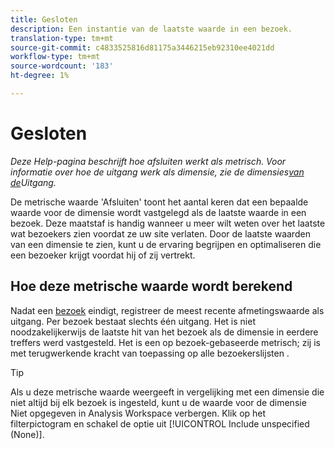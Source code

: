 ```yaml
---
title: Gesloten
description: Een instantie van de laatste waarde in een bezoek.
translation-type: tm+mt
source-git-commit: c4833525816d81175a3446215eb92310ee4021dd
workflow-type: tm+mt
source-wordcount: '183'
ht-degree: 1%

---
```



# Gesloten

*Deze Help-pagina beschrijft hoe afsluiten werkt als metrisch. Voor informatie over hoe de uitgang werk als dimensie, zie de dimensies[van de](../dimensions/exit-dimensions.md)Uitgang.*

De metrische waarde &#39;Afsluiten&#39; toont het aantal keren dat een bepaalde waarde voor de dimensie wordt vastgelegd als de laatste waarde in een bezoek. Deze maatstaf is handig wanneer u meer wilt weten over het laatste wat bezoekers zien voordat ze uw site verlaten. Door de laatste waarden van een dimensie te zien, kunt u de ervaring begrijpen en optimaliseren die een bezoeker krijgt voordat hij of zij vertrekt.

## Hoe deze metrische waarde wordt berekend

Nadat een [bezoek](visits.md) eindigt, registreer de meest recente afmetingswaarde als uitgang. Per bezoek bestaat slechts één uitgang. Het is niet noodzakelijkerwijs de laatste hit van het bezoek als de dimensie in eerdere treffers werd vastgesteld. Het is een op bezoek-gebaseerde metrisch; zij is met terugwerkende kracht van toepassing op alle bezoekerslijsten .

>[!TIP]
>
>Als u deze metrische waarde weergeeft in vergelijking met een dimensie die niet altijd bij elk bezoek is ingesteld, kunt u de waarde voor de dimensie Niet opgegeven in Analysis Workspace verbergen. Klik op het filterpictogram en schakel de optie uit [!UICONTROL Include unspecified (None)].
